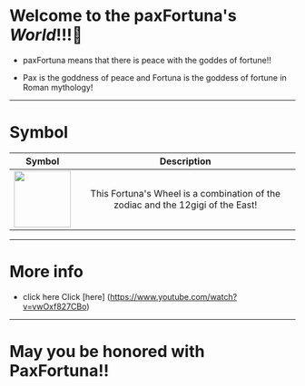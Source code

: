 # Welcome to the **paxFortuna's** *World*!!!👋
* paxFortuna means that there is peace with the goddes of fortune!!
- Pax is the goddness of peace and Fortuna is the goddess of fortune in Roman mythology!
___
# Symbol
|Symbol|Description|
|:--:|:--:|
|<img src="https://avatars.githubusercontent.com/u/106506835?v=4" width="100">|This Fortuna's Wheel is a combination of the zodiac and the 12gigi of the East!|
___
# More info
* click here
Click [here] (https://www.youtube.com/watch?v=vwOxf827CBo)
___
# May you be honored with PaxFortuna!!

<!--
**paxFortuna/paxFortuna** is a ✨ _special_ ✨ repository because its `README.md` (this file) appears on your GitHub profile.

Here are some ideas to get you started:

- 🔭 I’m currently working on ...
- 🌱 I’m currently learning ...
- 👯 I’m looking to collaborate on ...
- 🤔 I’m looking for help with ...
- 💬 Ask me about ...
- 📫 How to reach me: ...
- 😄 Pronouns: ...
- ⚡ Fun fact: ...
-->
